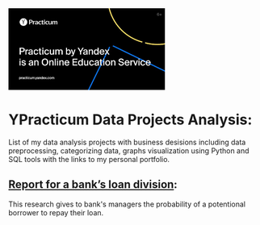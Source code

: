 <img src='.\images\1.png'>

#  YPracticum Data Projects Analysis:

List of my data analysis projects with business desisions including data preprocessing, categorizing data, graphs visualization using Python and SQL tools with the links to my personal portfolio.

##  [Report for a bank’s loan division](https://github.com/BorisAks/Practicum/tree/main/Bank's_loan_division_project/credit_score.ipynb):

This research gives to bank's managers the probability of a potentional borrower to repay their loan.